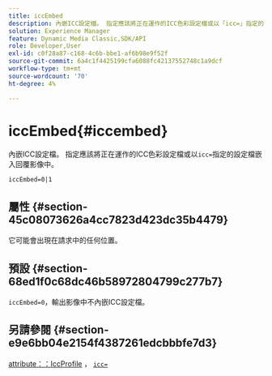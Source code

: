 ```yaml
---
title: iccEmbed
description: 內嵌ICC設定檔。 指定應該將正在運作的ICC色彩設定檔或以「icc=」指定的設定檔嵌入回覆影像中。
solution: Experience Manager
feature: Dynamic Media Classic,SDK/API
role: Developer,User
exl-id: c0f28a87-c168-4c6b-bbe1-af6b98e9f52f
source-git-commit: 6a4c1f4425199cfa6088fc42137552748c1a9dcf
workflow-type: tm+mt
source-wordcount: '70'
ht-degree: 4%

---
```


# iccEmbed{#iccembed}

內嵌ICC設定檔。 指定應該將正在運作的ICC色彩設定檔或以`icc=`指定的設定檔嵌入回覆影像中。

`iccEmbed=0|1`

## 屬性 {#section-45c08073626a4cc7823d423dc35b4479}

它可能會出現在請求中的任何位置。

## 預設 {#section-68ed1f0c68dc46b58972804799c277b7}

`iccEmbed=0`，輸出影像中不內嵌ICC設定檔。

## 另請參閱 {#section-e9e6bb04e2154f4387261edcbbbfe7d3}

[attribute：：IccProfile](../../../../../ir-api/material-cat/image-rendering-api-ref/c-ir-material-catalog/c-ir-attributes-reference/r-ir-iccprofilegray.md#reference-712f1d0dcca748df9aaf495681bb39e6) ， [`icc=`](../../../../../ir-api/http-protocol/image-rendering-api-ref/c-ir-http-protocol-ref/c-ir-http-protocol-command-reference/r-ir-icc.md#reference-86a2fff3cef24982ad2063d977a16e06)
